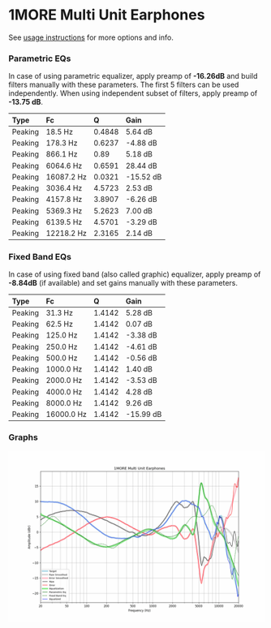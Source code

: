 # 1MORE Multi Unit Earphones
See [usage instructions](https://github.com/jaakkopasanen/AutoEq#usage) for more options and info.

### Parametric EQs
In case of using parametric equalizer, apply preamp of **-16.26dB** and build filters manually
with these parameters. The first 5 filters can be used independently.
When using independent subset of filters, apply preamp of **-13.75 dB**.

| Type    | Fc         |      Q | Gain      |
|:--------|:-----------|:-------|:----------|
| Peaking | 18.5 Hz    | 0.4848 | 5.64 dB   |
| Peaking | 178.3 Hz   | 0.6237 | -4.88 dB  |
| Peaking | 866.1 Hz   | 0.89   | 5.18 dB   |
| Peaking | 6064.6 Hz  | 0.6591 | 28.44 dB  |
| Peaking | 16087.2 Hz | 0.0321 | -15.52 dB |
| Peaking | 3036.4 Hz  | 4.5723 | 2.53 dB   |
| Peaking | 4157.8 Hz  | 3.8907 | -6.26 dB  |
| Peaking | 5369.3 Hz  | 5.2623 | 7.00 dB   |
| Peaking | 6139.5 Hz  | 4.5701 | -3.29 dB  |
| Peaking | 12218.2 Hz | 2.3165 | 2.14 dB   |

### Fixed Band EQs
In case of using fixed band (also called graphic) equalizer, apply preamp of **-8.84dB**
(if available) and set gains manually with these parameters.

| Type    | Fc         |      Q | Gain      |
|:--------|:-----------|:-------|:----------|
| Peaking | 31.3 Hz    | 1.4142 | 5.28 dB   |
| Peaking | 62.5 Hz    | 1.4142 | 0.07 dB   |
| Peaking | 125.0 Hz   | 1.4142 | -3.38 dB  |
| Peaking | 250.0 Hz   | 1.4142 | -4.61 dB  |
| Peaking | 500.0 Hz   | 1.4142 | -0.56 dB  |
| Peaking | 1000.0 Hz  | 1.4142 | 1.40 dB   |
| Peaking | 2000.0 Hz  | 1.4142 | -3.53 dB  |
| Peaking | 4000.0 Hz  | 1.4142 | 4.28 dB   |
| Peaking | 8000.0 Hz  | 1.4142 | 9.26 dB   |
| Peaking | 16000.0 Hz | 1.4142 | -15.99 dB |

### Graphs
![](./1MORE%20Multi%20Unit%20Earphones.png)